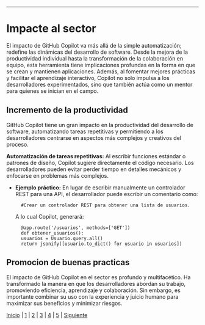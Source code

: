 
---
# Impacte al sector
El impacto de GitHub Copilot va más allá de la simple automatización; redefine las dinámicas del desarrollo de software. Desde la mejora de la productividad individual hasta la transformación de la colaboración en equipo, esta herramienta tiene implicaciones profundas en la forma en que se crean y mantienen aplicaciones. Además, al fomentar mejores prácticas y facilitar el aprendizaje interactivo, Copilot no solo impulsa a los desarrolladores experimentados, sino que también actúa como un mentor para quienes se inician en el campo.

## Incremento de la productividad
GitHub Copilot tiene un gran impacto en la productividad del desarrollo de software, automatizando tareas repetitivas y permitiendo a los desarrolladores centrarse en aspectos más complejos y creativos del proceso.

**Automatización de tareas repetitivas:** Al escribir funciones estándar o patrones de diseño, Copilot sugiere directamente el código necesario. Los desarrolladores pueden evitar perder tiempo en detalles mecánicos y enfocarse en problemas más complejos.

- **Ejemplo práctico:** En lugar de escribir manualmente un controlador REST para una API, el desarrollador puede escribir un comentario como:

        #Crear un controlador REST para obtener una lista de usuarios.
    A lo cual Copilot, generará:

        @app.route('/usuarios', methods=['GET'])
        def obtener_usuarios():
        usuarios = Usuario.query.all()
        return jsonify([usuario.to_dict() for usuario in usuarios])

## Promocion de buenas practicas

El impacto de GitHub Copilot en el sector es profundo y multifacético. Ha transformado la manera en que los desarrolladores abordan su trabajo, promoviendo eficiencia, aprendizaje y colaboración. Sin embargo, es importante combinar su uso con la experiencia y juicio humano para maximizar sus beneficios y minimizar riesgos.

[Inicio](Lista5.md) | [1](Desenvolupament5.md) | [2](Las_aplicaciones_de_la_IA5.md) | [3](inpacto_en_el_sector5.md) | [4](Impacto_ambiental5.md) | [5](Propostes_per_minimitzar_els_impactes_ambientals5.md) | [Siguiente](Impacto_ambiental5.md)